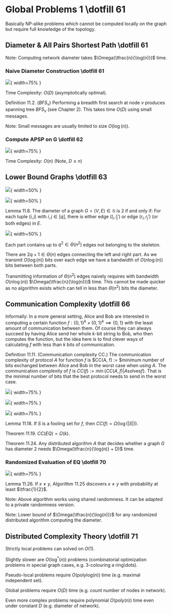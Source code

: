 # Global Problems 1 \dotfill 61
Basically NP-alike problems which cannot be computed locally on the graph but require full knowledge of the topology.

## Diameter \& All Pairs Shortest Path \dotfill 61

Note: Computing network diameter takes $\Omega(\tfrac{n}{\log(n)})$ time.

### Naive Diameter Construction \dotfill 61
![](images/algos/11-01_naive-diameter-construction.png){ width=75% }

Time Complexity: $O(D)$ (asymptotically optimal).

Definition 11.2. ($BFS_v$) Performing a breadth first search at node $v$ produces spanning tree $BFS_v$ (see Chapter 2). This takes time $O(D)$ using small messages.

Note: Small messages are usually limited to size $O(\log(n))$.

### Compute APSP on G \dotfill 62
![](images/algos/11-03_apsp.png){ width=75% }

Time Complexity: $O(n)$ (Note, $D \leq n$)

## Lower Bound Graphs \dotfill 63
![](images/visualizations/11_partitioning-skeleton.png){ width=50% }

![](images/visualizations/11_partitioning-nearly-fully-connected.png){ width=50% }

Lemma 11.8. The diameter of a graph $G = (V, E) \in \mathcal{G}$ is 2 if and only if: For each tuple $\left(i, j\right)$ with $i, j \in [q]$, there is either edge $(l_i, l_j')$ or edge $(r_i , r_j')$ (or both edges) in $E$.

![](images/visualizations/11_partitioning-neighborhood.png){ width=50% }

Each part contains up to $q^2 \in \Theta(n^2)$ edges not belonging to the skeleton.

There are $2q + 1 \in \Theta(n)$ edges connecting the left and right part. As we transmit $O(\log(n))$ bits over each edge we have a bandwidth of $O(n\log(n))$ bits between both parts.

Transmitting information of $\Theta(n^2)$ edges naively requires with bandwidth $O(n\log(n))$ $\Omega(\tfrac{n}{\log(n)})$ time. This cannot be made quicker as no algorithm exists which can tell in less than $\Theta(n^2)$ bits the diameter.

## Communication Complexity \dotfill 66
Informally: In a more general setting, Alice and Bob are interested in computing a certain function $f: \{0, 1\}^k \times \{0, 1\}^k \implies \{0, 1\}$ with the least amount of communication between them. Of course they can always succeed by having Alice send her whole $k$-bit string to Bob, who then computes the function, but the idea here is to find clever ways of calculating $f$ with less than $k$ bits of communication.

Definition 11.11. (Communication complexity CC.) The communication complexity of protocol $A$ for function $f$ is $CC(A, f) := $minimum number of bits exchanged between Alice and Bob in the worst case when using $A$. The communication complexity of $f$ is $CC(f):= \min \{CC(A,f) | A \text{solves} f \}$. That is the minimal number of bits that the best protocol needs to send in the worst case.

![](images/visualizations/11_matrix-eq.png){ width=75% }

![](images/visualizations/11_cc-definitions-1.png){ width=75% }

![](images/visualizations/11_cc-definitions-2.png){ width=75% }

Lemma 11.18. If $S$ is a fooling set for $f$, then $CC(f) = \Omega(\log(\left|S\right|))$.

Theorem 11.19. $CC(EQ) = \Omega(k)$.

Theorem 11.24. Any distributed algorithm $A$ that decides whether a graph $G$ has diameter 2 needs $\Omega(\tfrac{n}{\log(n)} + D)$ time.

### Randomized Evaluation of EQ \dotfill 70
![](images/algos/11-25_randomized-evaluation-eq.png){ width=75% }

Lemma 11.26. If $x \not = y$, Algorithm 11.25 discovers $x \not = y$ with probability at least $\tfrac{1}{2}$.

Note: Above algorithm works using shared randomness. It can be adapted to a private randomness version.

Note: Lower bound of $\Omega(\tfrac{n}{\log(n)})$ for any randomized distributed algorithm computing the diameter.

## Distributed Complexity Theory \dotfill 71
Strictly local problems can solved on $O(1)$.

Slightly slower are $O(\log^*(n))$ problems (combinatorial optimization problems in special graph cases, e.g. 3-colouring a ring\dots).

Pseudo-local problems require $O(\text{polylog}(n))$ time (e.g. maximal independent set).

Global problems require $O(D)$ time (e.g. count number of nodes in network).

Even more complex problems require polynomial $O(\text {poly}(n))$ time even under constant $D$ (e.g. diameter of network).
